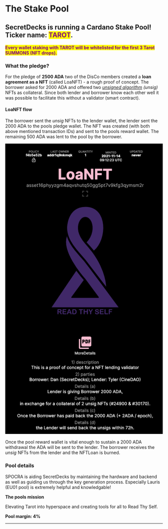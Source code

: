 # The Stake Pool

## SecretDecks is running a Cardano Stake Pool! Ticker name: <mark style="color:purple;">TAROT</mark>.

#### <mark style="color:purple;">Every wallet staking with TAROT will be whitelisted for the first 3 Tarot SUMMONS (NFT drops).</mark>

### What the pledge?

For the pledge of **2500 ADA** two of the DisCo members created a **loan agreement as a NFT** (called LoaNFT) - a rough proof of concept. The borrower asked for 2000 ADA and offered two [_unsigned algorithm_](https://www.unsigs.com) _(unsig)_ NFTs as collateral. Since both lender and borrower know each other well it was possible to facilitate this without a validator (smart contract).&#x20;

#### LoaNFT flow

The borrower sent the _unsig_ NFTs to the lender wallet, the lender sent the 2000 ADA to the pools pledge wallet. The NFT was created (with both above mentioned transaction IDs) and sent to the pools reward wallet. The remaining 500 ADA was lent to the pool by the borrower.

![This is the LoaNFT ](../../.gitbook/assets/LoaNFT.png)

Once the pool reward wallet is vital enough to sustain a 2000 ADA withdrawal the ADA will be sent to the lender. The borrower receives the _unsig_ NFTs from the lender and the NFTLoan is burned.

### Pool details

SPOCRA is aiding SecretDecks by maintaining the hardware and backend as well as guiding us through the key generation process. Especially Lauris (EU01 pool) is extremely helpful and knowledgable!

**The pools mission**

Elevating Tarot into hyperspace and creating tools for all to Read Thy Self.

**Pool margin: 4%**

****
